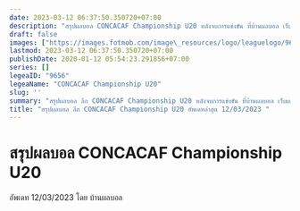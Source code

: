 ```yaml
---
date: 2023-03-12 06:37:50.350720+07:00
description: "สรุปผลบอล CONCACAF Championship U20 หลังจบการแข่งขัน ที่บ้านผลบอล เว็บเผยแพร่ข้อมูลการแข่งขันฟุตบอลที่เชื่อถือได้ และ อัพเดทไวที่สุด"
draft: false
images: ["https://images.fotmob.com/image\_resources/logo/leaguelogo/9656.png"]
lastmod: 2023-03-12 06:37:50.350720+07:00
publishDate: 2020-01-12 05:54:23.291856+07:00
series: []
legeaID: "9656"
legeaName: "CONCACAF Championship U20"
slug: ''
summary: "สรุปผลบอล ลีก CONCACAF Championship U20 หลังจบการแข่งขัน ที่บ้านผลบอล เว็บเผยแพร่ข้อมูลการแข่งขันฟุตบอลที่เชื่อถือได้ และ อัพเดทไวที่สุด"
title: "สรุปผลบอล ลีก CONCACAF Championship U20 อัพเดทล่าสุด 12/03/2023 "
---
```


# สรุปผลบอล CONCACAF Championship U20
อัพเดท 12/03/2023 โดย บ้านผลบอล


